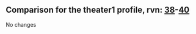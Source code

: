 ## Comparison for the theater1 profile, rvn: [38](https://github.com/PRO100KatYT/FortniteProfileRevisions/tree/main/profiles/theater1/38%20theater1.json)-[40](https://github.com/PRO100KatYT/FortniteProfileRevisions/tree/main/profiles/theater1/40%20theater1.json)

No changes
